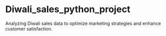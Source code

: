 # Diwali_sales_python_project
Analyzing Diwali sales data to optimize marketing strategies and enhance customer satisfaction.
